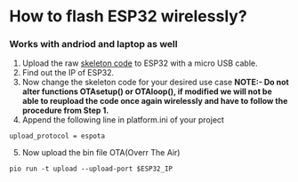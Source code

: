 # How to flash ESP32 wirelessly?
### Works with andriod and laptop as well
1. Upload the raw [skeleton code](https://github.com/TUdayKiranReddy/Intro-to-UAV/blob/main/wireless_flashing/skeleton.cpp) to ESP32 with a micro USB cable.
2. Find out the IP of ESP32.
3. Now change the skeleton code for your desired use case **NOTE:- Do not alter functions OTAsetup() or OTAloop(), if modified we will not be able to reupload the code once again wirelessly and have to follow the procedure from Step 1.**
4. Append the following line in platform.ini of your project
```
upload_protocol = espota
```
5. Now upload the bin file OTA(Overr The Air)
```
pio run -t upload --upload-port $ESP32_IP
```
